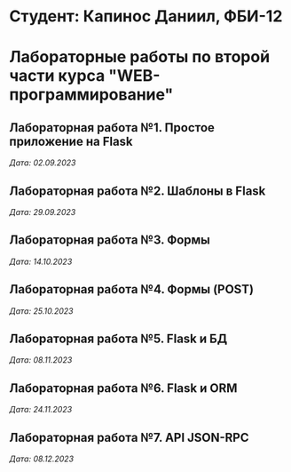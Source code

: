 # Студент: Капинос Даниил, ФБИ-12

# Лабораторные работы по второй части курса "WEB-программирование"

## Лабораторная работа №1. Простое приложение на Flask

*Дата: 02.09.2023*

## Лабораторная работа №2. Шаблоны в Flask

*Дата: 29.09.2023*

## Лабораторная работа №3. Формы

*Дата: 14.10.2023*

## Лабораторная работа №4. Формы (POST)

*Дата: 25.10.2023*

## Лабораторная работа №5. Flask и БД

*Дата: 08.11.2023*

## Лабораторная работа №6. Flask и ORM

*Дата: 24.11.2023*

## Лабораторная работа №7. API JSON-RPC

*Дата: 08.12.2023*